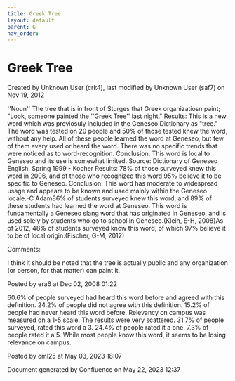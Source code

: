 ```yaml
---
title: Greek Tree
layout: default
parent: G
nav_order:
---
```


# Greek Tree

Created by  Unknown User (crk4), last modified by  Unknown User (saf7) on Nov 19, 2012

''Noun'' The tree that is in front of Sturges that Greek organizatiosn paint; &quot;Look, someone painted the ''Greek Tree'' last night.&quot; Results: This is a new word which was previosuly included in the Geneseo Dictionary as &quot;tree.&quot; The word was tested on 20 people and 50% of those tested knew the word, without any help. All of these people learned the word at Geneseo, but few of them every used or heard the word. There was no specific trends that were noticed as to word-recognition. Conclusion: This word is local to Geneseo and its use is somewhat limited. Source: Dictionary of Geneseo English, Spring 1999 - Kocher Results: 78% of those surveyed knew this word in 2006, and of those who recognized this word 95% believe it to be specific to Geneseo. Conclusion: This word has moderate to widespread usage and appears to be known and used mainly within the Geneseo locale.-C Adam86% of students surveyed knew this word, and 89% of these students had learned the word at Geneseo. This word is fundamentally a Geneseo slang word that has originated in Geneseo, and is used solely by students who go to school in Geneseo.(Klein, E-H, 2008)As of 2012, 48% of students surveyed know this word, of which 97% believe it to be of local origin.(Fischer, G-M, 2012)

Comments:

I think it should be noted that the tree is actually public and any organization (or person, for that matter) can paint it.

Posted by era6 at Dec 02, 2008 01:22

60.6% of people surveyed had heard this word before and agreed with this definition. 24.2% of people did not agree with this definition. 15.2% of people had never heard this word before. Relevancy on campus was measured on a 1-5 scale. The results were very scattered. 31.7% of people surveyed, rated this word a 3. 24.4% of people rated it a one. 7.3% of people rated it a 5. While most people know this word, it seems to be losing relevance on campus. 

Posted by cml25 at May 03, 2023 18:07

Document generated by Confluence on May 22, 2023 12:37


